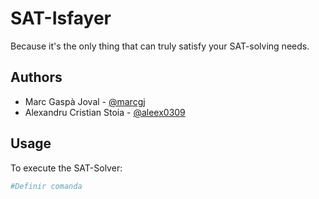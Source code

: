 
# SAT-Isfayer

Because it's the only thing that can truly satisfy your SAT-solving needs.





## Authors

- Marc Gaspà Joval - [@marcgj](https://github.com/marcgj) 
- Alexandru Cristian Stoia - [@aleex0309](https://github.com/aleex0309)







## Usage
To execute the SAT-Solver:

```python
#Definir comanda
```